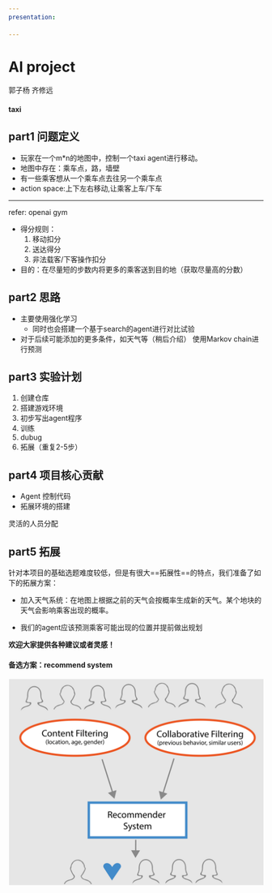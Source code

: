 ```yaml
---
presentation:
    
---
```


<!-- slide -->
# AI project
郭子杨 齐修远
<!-- slide -->
#### taxi
<!-- slide -->
## part1 问题定义
- 玩家在一个m*n的地图中，控制一个taxi agent进行移动。
- 地图中存在：乘车点，路，墙壁
- 有一些乘客想从一个乘车点去往另一个乘车点
- action space:上下左右移动,让乘客上车/下车

---
refer: openai gym
<!-- slide -->
- 得分规则：
  1. 移动扣分
  2. 送达得分
  3. 非法载客/下客操作扣分
- 目的：在尽量短的步数内将更多的乘客送到目的地（获取尽量高的分数）
<!-- slide -->
## part2 思路
- 主要使用强化学习
  - 同时也会搭建一个基于search的agent进行对比试验
- 对于后续可能添加的更多条件，如天气等（稍后介绍）
  使用Markov chain进行预测
<!-- slide -->
## part3 实验计划
1. 创建仓库 
2. 搭建游戏环境
3. 初步写出agent程序
4. 训练
5. dubug
6. 拓展（重复2-5步）
<!-- slide -->
## part4 项目核心贡献
- Agent 控制代码
- 拓展环境的搭建

灵活的人员分配
<!-- slide -->
## part5 拓展
针对本项目的基础选题难度较低，但是有很大==拓展性==的特点，我们准备了如下的拓展方案：
- 加入天气系统：在地图上根据之前的天气会按概率生成新的天气。某个地块的天气会影响乘客出现的概率。

- 我们的agent应该预测乘客可能出现的位置并提前做出规划


**欢迎大家提供各种建议或者灵感！**

<!-- slide -->
#### 备选方案：recommend system
<img src="屏幕截图 2023-04-16 204349.png" style="zoom:50%;">
